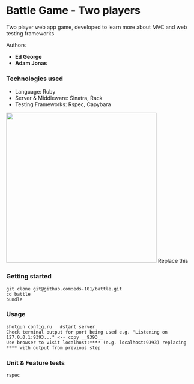 Battle Game - Two players
=================

Two player web app game, developed to learn more about MVC and web testing frameworks 

Authors
* **Ed George** 
* **Adam Jonas**

### Technologies used
- Language: Ruby
- Server & Middleware: Sinatra, Rack
- Testing Frameworks: Rspec, Capybara

<img src="/images/app_gif.gif" height="400px"> Replace this
<!-- ![Video demo of the news app](https://github.com/eds-101/news-summary-challenge/blob/) -->

### Getting started
```
git clone git@github.com:eds-101/battle.git
cd battle
bundle
```
### Usage
```
shotgun config.ru   #start server
Check terminal output for port being used e.g. "Listening on 127.0.0.1:9393..." <-- copy __9393__
Use browser to visit localhost:**** (e.g. localhost:9393) replacing **** with output from previous step
```
### Unit & Feature tests
```
rspec
```

